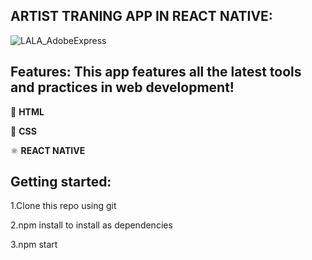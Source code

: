 ## ARTIST TRANING APP IN REACT NATIVE:

![LALA_AdobeExpress](https://user-images.githubusercontent.com/74988159/212980590-dd3d2fb0-66ef-4455-928a-a0cab1c63645.gif)

## Features: This app features all the latest tools and practices in web development!

📄 **HTML**

📄 **CSS**

⚛️ **REACT NATIVE**

## Getting started:

1.Clone this repo using git

2.npm install to install as dependencies

3.npm start

